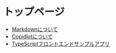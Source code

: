 # トップページ

- [Markdownについて](https://kk112-1.github.io/PublicSite/Markdown/Markdown%E8%B3%87%E6%96%99_md)
- [Copidlotについて](./Copidlot/Copidlot%E8%B3%87%E6%96%99_md)
- [TypeScriptフロントエンドサンプルアプリ](https://kk112-1.github.io/PublicSite/TypeScript/SampleApp/)